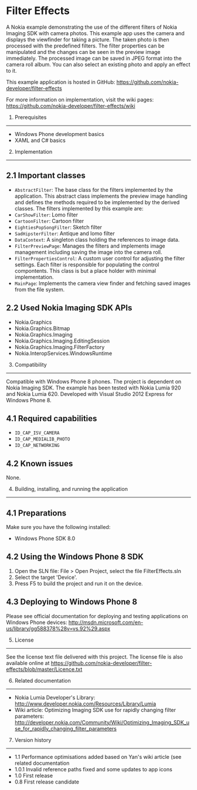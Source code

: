 Filter Effects
==============

A Nokia example demonstrating the use of the different filters of Nokia Imaging
SDK with camera photos. This example app uses the camera and displays the
viewfinder for taking a picture. The taken photo is then processed with the
predefined filters. The filter properties can be manipulated and the changes can
be seen in the preview image immediately. The processed image can be saved in
JPEG format into the camera roll album. You can also select an existing photo
and apply an effect to it. 

This example application is hosted in GitHub:
https://github.com/nokia-developer/filter-effects

For more information on implementation, visit the wiki pages:
https://github.com/nokia-developer/filter-effects/wiki


1. Prerequisites
-------------------------------------------------------------------------------

* Windows Phone development basics
* XAML and C# basics


2. Implementation
-------------------------------------------------------------------------------

2.1 Important classes
---------------------

* `AbstractFilter`: The base class for the filters implemented by the
application. This abstract class implements the preview image handling and
defines the methods required to be implemented by the derived classes. The
filters implemented by this example are:
 * `CarShowFilter`: Lomo filter
 * `CartoonFilter`: Cartoon filter
 * `EightiesPopSongFilter`: Sketch filter
 * `SadHipsterFilter`: Antique and lomo filter
* `DataContext`: A singleton class holding the references to image data.
* `FilterPreviewPage`: Manages the filters and implements image management
including saving the image into the camera roll.
* `FilterPropertiesControl`: A custom user control for adjusting the filter
settings. Each filter is responsible for populating the control compontents.
This class is but a place holder with minimal implementation.
* `MainPage`: Implements the camera view finder and fetching saved images from
the file system.

2.2 Used Nokia Imaging SDK APIs
-------------------------------

* Nokia.Graphics
* Nokia.Graphics.Bitmap
* Nokia.Graphics.Imaging
* Nokia.Graphics.Imaging.EditingSession
* Nokia.Graphics.Imaging.FilterFactory
* Nokia.InteropServices.WindowsRuntime


3. Compatibility
-------------------------------------------------------------------------------

Compatible with Windows Phone 8 phones. The project is dependent on Nokia
Imaging SDK. The example has been tested with Nokia Lumia 920 and Nokia Lumia
620. Developed with Visual Studio 2012 Express for Windows Phone 8.

4.1 Required capabilities
-------------------------

* `ID_CAP_ISV_CAMERA`
* `ID_CAP_MEDIALIB_PHOTO`
* `ID_CAP_NETWORKING`

4.2 Known issues
----------------

None.


4. Building, installing, and running the application
-------------------------------------------------------------------------------

4.1 Preparations
----------------

Make sure you have the following installed:
* Windows Phone SDK 8.0

4.2 Using the Windows Phone 8 SDK
---------------------------------

1. Open the SLN file:
   File > Open Project, select the file FilterEffects.sln
2. Select the target 'Device'.
3. Press F5 to build the project and run it on the device.

4.3 Deploying to Windows Phone 8
--------------------------------

Please see official documentation for deploying and testing applications on
Windows Phone devices:
http://msdn.microsoft.com/en-us/library/gg588378%28v=vs.92%29.aspx


5. License
-------------------------------------------------------------------------------

See the license text file delivered with this project. The license file is also
available online at
https://github.com/nokia-developer/filter-effects/blob/master/Licence.txt


6. Related documentation
-------------------------------------------------------------------------------

* Nokia Lumia Developer's Library:
  http://www.developer.nokia.com/Resources/Library/Lumia
* Wiki article: Optimizing Imaging SDK use for rapidly changing filter
  parameters:
  http://developer.nokia.com/Community/Wiki/Optimizing_Imaging_SDK_use_for_rapidly_changing_filter_parameters


7. Version history
-------------------------------------------------------------------------------

* 1.1 Performance optimisations added based on Yan's wiki article (see related
      documentation
* 1.0.1 Invalid reference paths fixed and some updates to app icons
* 1.0 First release
* 0.8 First release candidate
